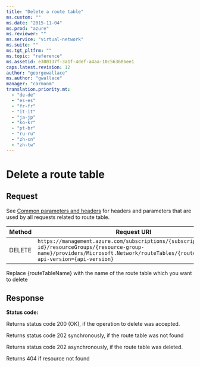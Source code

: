 ```yaml
---
title: "Delete a route table"
ms.custom: ""
ms.date: "2015-11-04"
ms.prod: "azure"
ms.reviewer: ""
ms.service: "virtual-network"
ms.suite: ""
ms.tgt_pltfrm: ""
ms.topic: "reference"
ms.assetid: e300137f-3a1f-4def-a4aa-10c56368bee1
caps.latest.revision: 12
author: "georgewallace"
ms.author: "gwallace"
manager: "carmonm"
translation.priority.mt: 
  - "de-de"
  - "es-es"
  - "fr-fr"
  - "it-it"
  - "ja-jp"
  - "ko-kr"
  - "pt-br"
  - "ru-ru"
  - "zh-cn"
  - "zh-tw"
---
```

# Delete a route table
## Request  
 See [Common parameters and headers](../NetworkREST/route-tables.md#bk_common) for headers and parameters that are used by all requests related to route table.  
  
|Method|Request URI|  
|------------|-----------------|  
|DELETE|`https://management.azure.com/subscriptions/{subscription-id}/resourceGroups/{resource-group-name}/providers/Microsoft.Network/routeTables/{routeTableName}?api-version={api-version}`|  
  
 Replace {routeTableName} with the name of the route table which you want to delete  
  
## Response  
 **Status code:**  
  
 Returns status code 200 (OK), if the operation to delete was accepted.  
  
 Returns status code 202 synchronously, if the route table was not found  
  
 Returns status code 202 asynchronously, if the route table was deleted.  
  
 Returns 404 if resource not found